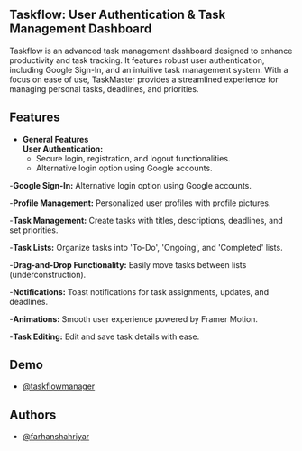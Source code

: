 ## Taskflow: User Authentication & Task Management Dashboard

Taskflow is an advanced task management dashboard designed to enhance productivity and task tracking. It features robust user authentication, including Google Sign-In, and an intuitive task management system. With a focus on ease of use, TaskMaster provides a streamlined experience for managing personal tasks, deadlines, and priorities.
## Features

- **General Features**  
  **User Authentication:** 
  - Secure login, registration, and logout functionalities.
  - Alternative login option using Google accounts.

-**Google Sign-In:** Alternative login option using Google accounts.

-**Profile Management:** Personalized user profiles with profile pictures.

-**Task Management:** Create tasks with titles, descriptions, deadlines, and set priorities.

-**Task Lists:** Organize tasks into 'To-Do', 'Ongoing', and 'Completed' lists.

-**Drag-and-Drop Functionality:** Easily move tasks between lists (underconstruction).

-**Notifications:** Toast notifications for task assignments, updates, and deadlines.

-**Animations:** Smooth user experience powered by Framer Motion.

-**Task Editing:** Edit and save task details with ease.

## Demo

- [@taskflowmanager](https://taskflowmanager.netlify.app/)


## Authors

- [@farhanshahriyar](https://github.com/farhanshahriyar)

